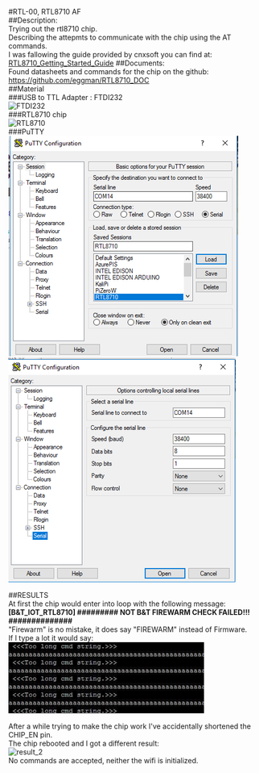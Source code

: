 #RTL-00, RTL8710 AF  
##Description:  
Trying out the rtl8710 chip.  
Describing the attepmts to communicate with the chip using the AT commands.  
I was fallowing the guide provided by cnxsoft you can find at:  
[RTL8710_Getting_Started_Guide](http://www.cnx-software.com/2016/08/18/getting-started-with-bt-rtl-00-rtl8710-module-serial-console-at-commands-and-esp8266-pin-to-pin-compatibility/)
##Documents:  
Found datasheets and commands for the chip on the github:  
<a name="eggman">https://github.com/eggman/RTL8710_DOC</a>  
##Material  
###USB to TTL Adapter : FTDI232  
![FTDI232](imgs/IMG_20170409_143442.jpg)  
###RTL8710 chip  
![RTL8710](imgs/IMG_20170409_151258.jpg)  
###PuTTY
![1](imgs/putty_configuration.png)
![2](imgs/putty_configuration_2.png)  

##RESULTS  
At first the chip would enter into loop with the following message:  
**[B&T_IOT_RTL8710] ######### NOT B&T FIREWARM CHECK FAILED!!! ##############**  
"Firewarm" is no mistake, it does say "FIREWARM" instead of Firmware.  
If I type a lot it would say:  
![string_too_long](imgs/photo_2017-04-08_10-14-23.jpg)  
  
 After a while trying to make the chip work I've accidentally shortened the CHIP_EN pin.  
 The chip rebooted and I got a different result:  
 ![result_2](D:\Usuario\Dropbox\RTL8710\imgs\result_2.png)  
 No commands are accepted, neither the wifi is initialized.

